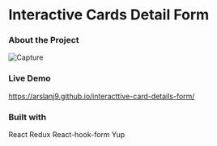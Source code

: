 
# Interactive Cards Detail Form




### About the Project

![Capture](https://user-images.githubusercontent.com/91810925/197398177-eb097862-1504-46d1-8ee9-ce714b2be832.PNG)



### Live Demo

https://arslanj9.github.io/interacttive-card-details-form/


### Built with
React
Redux
React-hook-form
Yup
